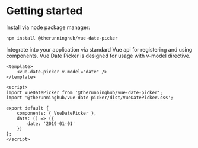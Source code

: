 # Getting started
Install via node package manager:
```bash
npm install @therunninghub/vue-date-picker
```
Integrate into your application via standard Vue api for registering and using components.
Vue Date Picker is designed for usage with v-model directive.
```vue
<template>
    <vue-date-picker v-model="date" />
</template>

<script>
import VueDatePicker from '@therunninghub/vue-date-picker';
import '@therunninghub/vue-date-picker/dist/VueDatePicker.css';

export default {
    components: { VueDatePicker },
    data: () => ({
        date: '2019-01-01'
    })
};
</script>
```
